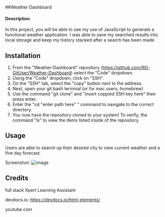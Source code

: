 ##Weather Dashboard

#### Description

In this project, you will be able to see my use of JavaScript to generate a functional weather application. I was able to save my searched results into local storage and keep my history stacked after a search has been made. 

## Installation

1. From the "Weather-Dashboard" repository (https://github.com/RG-GitUser/Weather-Dashboard) select the "Code" dropdown.
2. Using the "Code" dropdown, click on "SSH".
3. On the "SSH" tab, select the "copy" button next to  the address.
4. Next, open your git bash terminal (or for mac users, homebrew)
5. Use the command "git clone" and "insert coppied SSH key here" then press enter. 
6. Enter the "cd "enter path here" " command to navigate to the correct directory. 
7. You now have the repository cloned to your system! To verify, the command "ls" to view the items listed inside of the repository. 

## Usage

Users are able to search up their desired city to view current weather and a five day forecast. 

Screenshot:
![image](https://github.com/RG-GitUser/Weather-Dashboard/assets/139709113/fa9ba6f2-8314-4842-9012-270e80c840ee)


## Credits 

full stack Xpert Learning Assistant 

devdocs.io: https://devdocs.io/html-elements/

youtube.com 
